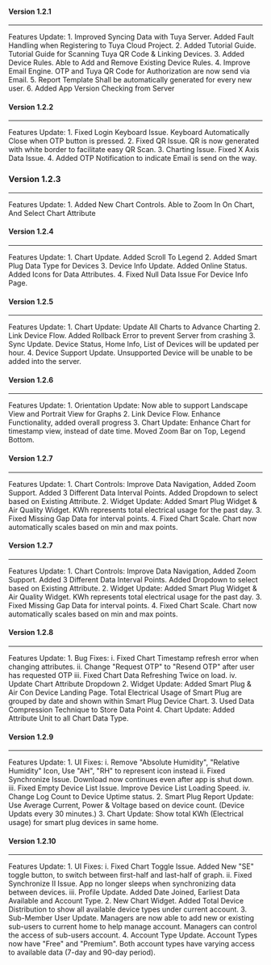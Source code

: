 
#### Version 1.2.1
---------------------
<en-US>
    Features Update:
    1. Improved Syncing Data with Tuya Server. Added Fault Handling when Registering to Tuya Cloud Project.
    2. Added Tutorial Guide. Tutorial Guide for Scanning Tuya QR Code & Linking Devices.
    3. Added Device Rules. Able to Add and Remove Existing Device Rules.
    4. Improve Email Engine. OTP and Tuya QR Code for Authorization are now send via Email.
    5. Report Template Shall be automatically generated for every new user.
    6. Added App Version Checking from Server
</en-US>

#### Version 1.2.2
---------------------
<en-US>
    Features Update:
    1. Fixed Login Keyboard Issue. Keyboard Automatically Close when OTP button is pressed.
    2. Fixed QR Issue. QR is now generated with white border to facilitate easy QR Scan.
    3. Charting Issue. Fixed X Axis Data Issue.
    4. Added OTP Notification to indicate Email is send on the way.
</en-US>

### Version 1.2.3
---------------------
<en-US>
    Features Update:
    1. Added New Chart Controls. Able to Zoom In On Chart, And Select Chart Attribute
</en-US>

#### Version 1.2.4
---------------------
<en-US>
    Features Update:
    1. Chart Update. Added Scroll To Legend
    2. Added Smart Plug Data Type for Devices
    3. Device Info Update. Added Online Status. Added Icons for Data Attributes.
    4. Fixed Null Data Issue For Device Info Page.
</en-US>

#### Version 1.2.5
---------------------
<en-US>
    Features Update:
    1. Chart Update: Update All Charts to Advance Charting
    2. Link Device Flow. Added Rollback Error to prevent Server from crashing
    3. Sync Update. Device Status, Home Info, List of Devices will be updated per hour.
    4. Device Support Update. Unsupported Device will be unable to be added into the server.
</en-US>

#### Version 1.2.6
---------------------
<en-US>
    Features Update:
    1. Orientation Update: Now able to support Landscape View and Portrait View for Graphs
    2. Link Device Flow. Enhance Functionality, added overall progress
    3. Chart Update: Enhance Chart for timestamp view, instead of date time. Moved Zoom Bar on Top, Legend Bottom.
</en-US>

#### Version 1.2.7
---------------------
<en-US>
    Features Update:
    1. Chart Controls: Improve Data Navigation, Added Zoom Support. Added 3 Different Data Interval Points. Added Dropdown to select based on Existing Attribute.
    2. Widget Update: Added Smart Plug Widget & Air Quality Widget. KWh represents total electrical usage for the past day.
    3. Fixed Missing Gap Data for interval points.
    4. Fixed Chart Scale. Chart now automatically scales based on min and max points.
</en-US>

#### Version 1.2.7
---------------------
<en-US>
    Features Update:
    1. Chart Controls: Improve Data Navigation, Added Zoom Support. Added 3 Different Data Interval Points. Added Dropdown to select based on Existing Attribute.
    2. Widget Update: Added Smart Plug Widget & Air Quality Widget. KWh represents total electrical usage for the past day.
    3. Fixed Missing Gap Data for interval points.
    4. Fixed Chart Scale. Chart now automatically scales based on min and max points.
</en-US>

#### Version 1.2.8
---------------------
<en-US>
    Features Update:
    1. Bug Fixes: 
        i. Fixed Chart Timestamp refresh error when changing attributes.
        ii. Change "Request OTP" to "Resend OTP" after user has requested OTP
        iii. Fixed Chart Data Refreshing Twice on load.
        iv. Update Chart Attribute Dropdown
    2. Widget Update: Added Smart Plug & Air Con Device Landing Page. Total Electrical Usage of Smart Plug are grouped by date and shown within Smart Plug Device Chart.
    3. Used Data Compression Technique to Store Data Point
    4. Chart Update: Added Attribute Unit to all Chart Data Type.
</en-US>

#### Version 1.2.9
---------------------
<en-US>
    Features Update:
    1. UI Fixes: 
        i. Remove "Absolute Humidity", "Relative Humidity" Icon, Use "AH", "RH" to represent icon instead
        ii. Fixed Synchronize Issue. Download now continues even after app is shut down.
        iii. Fixed Empty Device List Issue. Improve Device List Loading Speed.
        iv. Change Log Count to Device Uptime status.
    2. Smart Plug Report Update: Use Average Current, Power & Voltage based on device count. (Device Updats every 30 minutes.)
    3. Chart Update: Show total KWh (Electrical usage) for smart plug devices in same home.
</en-US>

#### Version 1.2.10
---------------------
<en-US>
    Features Update:
    1. UI Fixes: 
        i. Fixed Chart Toggle Issue. Added New "SE" toggle button, to switch between first-half and last-half of graph.
        ii. Fixed Synchronize II Issue. App no longer sleeps when synchronizing data between devices.
        iii. Profile Update. Added Date Joined, Earliest Data Available and Account Type.
    2. New Chart Widget. Added Total Device Distribution to show all available device types under current account.
    3. Sub-Member User Update. Managers are now able to add new or existing sub-users to current home to help manage account. Managers can control the access of sub-users account.
    4. Account Type Update. Account Types now have "Free" and "Premium". Both account types have varying access to available data (7-day and 90-day period).
</en-US>